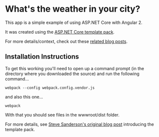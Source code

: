 # What's the weather in your city?

This app is a simple example of using ASP.NET Core with Angular 2.

It was created using the [ASP.NET Core template pack](https://marketplace.visualstudio.com/items?itemName=MadsKristensen.ASPNETCoreTemplatePack).

For more details/context, check out these [related blog posts](https://jonhilton.net/2016/12/01/fast-track-your-angular-2-and-net-core-web-app-development/).

Installation Instructions
--------------------------

To get this working you'll need to open up a command prompt (in the directory where you downloaded the source) and run the following command...

```
webpack --config webpack.config.vendor.js
```

and also this one...

```
webpack
```

With that you should see files in the wwwroot/dist folder.

For more details, see [Steve Sanderson's original blog post](http://blog.stevensanderson.com/2016/10/04/angular2-template-for-visual-studio/) introducing the template pack. 
